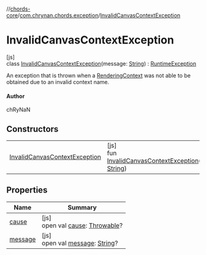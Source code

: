 //[chords-core](../../../index.md)/[com.chrynan.chords.exception](../index.md)/[InvalidCanvasContextException](index.md)

# InvalidCanvasContextException

[js]\
class [InvalidCanvasContextException](index.md)(message: [String](https://kotlinlang.org/api/latest/jvm/stdlib/kotlin/-string/index.html)) : [RuntimeException](https://kotlinlang.org/api/latest/jvm/stdlib/kotlin/-runtime-exception/index.html)

An exception that is thrown when a [RenderingContext](https://kotlinlang.org/api/latest/jvm/stdlib/org.w3c.dom/-rendering-context/index.html) was not able to be obtained due to an invalid context name.

#### Author

chRyNaN

## Constructors

| | |
|---|---|
| [InvalidCanvasContextException](-invalid-canvas-context-exception.md) | [js]<br>fun [InvalidCanvasContextException](-invalid-canvas-context-exception.md)(message: [String](https://kotlinlang.org/api/latest/jvm/stdlib/kotlin/-string/index.html)) |

## Properties

| Name | Summary |
|---|---|
| [cause](index.md#-654012527%2FProperties%2F-844443233) | [js]<br>open val [cause](index.md#-654012527%2FProperties%2F-844443233): [Throwable](https://kotlinlang.org/api/latest/jvm/stdlib/kotlin/-throwable/index.html)? |
| [message](index.md#1824300659%2FProperties%2F-844443233) | [js]<br>open val [message](index.md#1824300659%2FProperties%2F-844443233): [String](https://kotlinlang.org/api/latest/jvm/stdlib/kotlin/-string/index.html)? |
